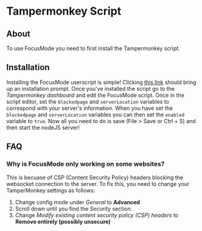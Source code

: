 # Tampermonkey Script

## About

To use FocusMode you need to first install the Tampermonkey script.

## Installation

Installing the FocusMode userscript is simple! Clicking [this link](https://raw.githubusercontent.com/mmccall0813/FocusMode/master/tampermonkey/FocusMode.user.js) should bring up an installation prompt. Once you've installed the script go to the *Tampermonkey dashboard* and edit the FocusMode script. Once in the script editor, set the `blockedpage` and `serverLocation` variables to correspond with your server's information. When you have set the `blockedpage` and `serverLocation` variables you can then set the `enabled` variable to `true`. Now all you need to do is save (File > Save or Ctrl + S) and then start the nodeJS server!


## FAQ

### **Why is FocusMode only working on some websites?**
This is becuase of CSP (Content Security Policy) headers blocking the websocket connection to the server. To fix this, you need to change your TamperMonkey settings as follows:

1. Change config mode under *General* to **Advanced**
2. Scroll down until you find the *Security* section.
3. Change *Modify existing content security policy (CSP) headers* to **Remove entirely (possibly unsecure)**
